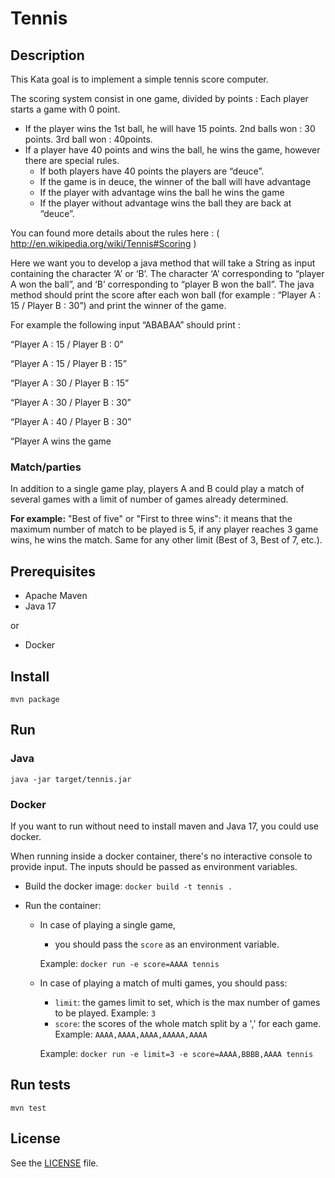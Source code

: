 # Tennis
## Description
This Kata goal is to implement a simple tennis score computer.

The scoring system consist in one game, divided by points :
Each player starts a game with 0 point.
- If the player wins the 1st ball, he will have 15 points. 2nd balls won : 30 points. 3rd ball won : 40points.
- If a player have 40 points and wins the ball, he wins the game, however there are special rules.
  - If both players have 40 points the players are “deuce”.
  - If the game is in deuce, the winner of the ball will have advantage
  - If the player with advantage wins the ball he wins the game
  - If the player without advantage wins the ball they are back at “deuce”.

You can found more details about the rules here : ( http://en.wikipedia.org/wiki/Tennis#Scoring )

Here we want you to develop a java method that will take a String as input containing the character ‘A’ or ‘B’. The character ‘A’ corresponding to “player A won the ball”, and ‘B’ corresponding to “player B won the ball”. The java method should print the score after each won ball (for example : “Player A : 15 / Player B : 30”) and print the winner of the game.

For example the following input “ABABAA” should print :

“Player A : 15 / Player B : 0”

“Player A : 15 / Player B : 15”

“Player A : 30 / Player B : 15”

“Player A : 30 / Player B : 30”

“Player A : 40 / Player B : 30”

“Player A wins the game

### Match/parties

In addition to a single game play, players A and B could play a match of several games with a limit of number of games already determined. 

**For example:** "Best of five" or "First to three wins": it means that the maximum number of match to be played is 5, if any player reaches 3 game wins, he wins the match.
Same for any other limit (Best of 3, Best of 7, etc.).

## Prerequisites
- Apache Maven
- Java 17

or 

- Docker

## Install
`mvn package`

## Run
### Java
`java -jar target/tennis.jar`

### Docker
If you want to run without need to install maven and Java 17, you could use docker.

When running inside a docker container, there's no interactive console to provide input. The inputs should be passed as environment variables.
- Build the docker image: `docker build -t tennis .`

- Run the container: 
  - In case of playing a single game, 
    - you should pass the `score` as an environment variable. 
    
    Example: `docker run -e score=AAAA tennis`
  - In case of playing a match of multi games, you should pass:
    - `limit`: the games limit to set, which is the max number of games to be played. Example: `3` 
    - `score`: the scores of the whole match split by a ',' for each game. Example: `AAAA,AAAA,AAAA,AAAAA,AAAA`
  
    Example: `docker run -e limit=3 -e score=AAAA,BBBB,AAAA tennis`

## Run tests
`mvn test`

## License
See the [LICENSE](/LICENSE) file.